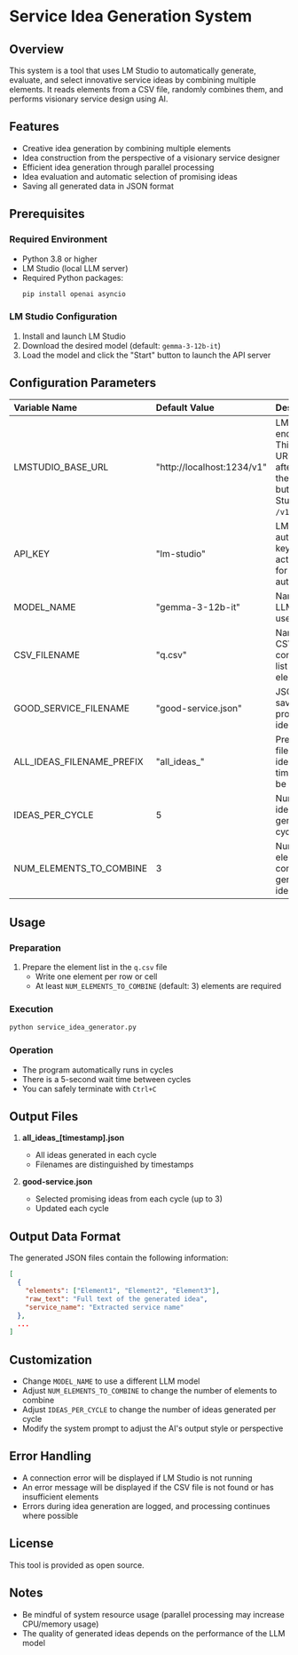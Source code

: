 # Service Idea Generation System

## Overview
This system is a tool that uses LM Studio to automatically generate, evaluate, and select innovative service ideas by combining multiple elements. It reads elements from a CSV file, randomly combines them, and performs visionary service design using AI.

## Features
- Creative idea generation by combining multiple elements
- Idea construction from the perspective of a visionary service designer
- Efficient idea generation through parallel processing
- Idea evaluation and automatic selection of promising ideas
- Saving all generated data in JSON format

## Prerequisites

### Required Environment
- Python 3.8 or higher
- LM Studio (local LLM server)
- Required Python packages:
  ```bash
  pip install openai asyncio
  ```

### LM Studio Configuration
1. Install and launch LM Studio
2. Download the desired model (default: `gemma-3-12b-it`)
3. Load the model and click the "Start" button to launch the API server

## Configuration Parameters

| Variable Name | Default Value | Description |
|:--|:--|:--|
| LMSTUDIO_BASE_URL | "http://localhost:1234/v1" | LM Studio API endpoint URL. This is the URL displayed after clicking the "Start" button in LM Studio, with `/v1` appended. |
| API_KEY | "lm-studio" | LM Studio API authentication key. Not actually used for authentication. |
| MODEL_NAME | "gemma-3-12b-it" | Name of the LLM model to use. |
| CSV_FILENAME | "q.csv" | Name of the CSV file containing the list of elements. |
| GOOD_SERVICE_FILENAME | "good-service.json" | JSON file to save selected promising ideas. |
| ALL_IDEAS_FILENAME_PREFIX | "all_ideas_" | Prefix for the files saving all ideas (a timestamp will be appended). |
| IDEAS_PER_CYCLE | 5 | Number of ideas to generate per cycle. |
| NUM_ELEMENTS_TO_COMBINE | 3 | Number of elements to combine when generating ideas. |

## Usage

### Preparation
1. Prepare the element list in the `q.csv` file
   - Write one element per row or cell
   - At least `NUM_ELEMENTS_TO_COMBINE` (default: 3) elements are required

### Execution
```bash
python service_idea_generator.py
```

### Operation
- The program automatically runs in cycles
- There is a 5-second wait time between cycles
- You can safely terminate with `Ctrl+C`

## Output Files
1. **all_ideas_[timestamp].json**
   - All ideas generated in each cycle
   - Filenames are distinguished by timestamps

2. **good-service.json**
   - Selected promising ideas from each cycle (up to 3)
   - Updated each cycle

## Output Data Format
The generated JSON files contain the following information:

```json
[
  {
    "elements": ["Element1", "Element2", "Element3"],
    "raw_text": "Full text of the generated idea",
    "service_name": "Extracted service name"
  },
  ...
]
```

## Customization
- Change `MODEL_NAME` to use a different LLM model
- Adjust `NUM_ELEMENTS_TO_COMBINE` to change the number of elements to combine
- Adjust `IDEAS_PER_CYCLE` to change the number of ideas generated per cycle
- Modify the system prompt to adjust the AI's output style or perspective

## Error Handling
- A connection error will be displayed if LM Studio is not running
- An error message will be displayed if the CSV file is not found or has insufficient elements
- Errors during idea generation are logged, and processing continues where possible

## License
This tool is provided as open source.

## Notes
- Be mindful of system resource usage (parallel processing may increase CPU/memory usage)
- The quality of generated ideas depends on the performance of the LLM model
